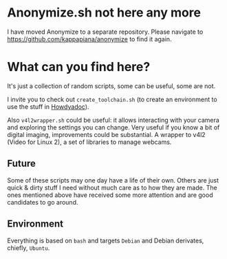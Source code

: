 # Anonymize.sh not here any more

I have moved Anonymize to a separate repository. Please navigate to <https://github.com/kappapiana/anonymize> to find it again.

# What can you find here?

It's just a collection of random scripts, some can be useful, some are not.

I invite you to check out `create_toolchain.sh` (to create an environment to use the stuff in [Howdyadoc][3334e9b6]).

  [3334e9b6]: create_toolchain.sh "Howdyadoc"

Also `v4l2wrapper.sh` could be useful: it allows interacting with your camera and exploring the settings you can change. Very useful if you know a bit of digital imaging, improvements could be substantial. A wrapper to v4l2 (Video for Linux 2), a set of libraries to manage webcams.

## Future

Some of these scripts may one day have a life of their own. Others are just quick & dirty stuff I need without much care as to how they are made. The ones mentioned above have received some more attention and are good candidates to go around.

## Environment

Everything is based on `bash` and targets `Debian` and Debian derivates, chiefly, `Ubuntu`.
